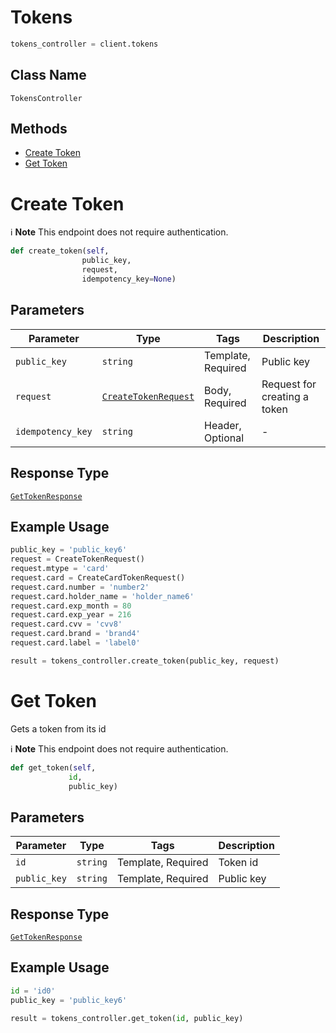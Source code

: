 # Tokens

```python
tokens_controller = client.tokens
```

## Class Name

`TokensController`

## Methods

* [Create Token](/doc/controllers/tokens.md#create-token)
* [Get Token](/doc/controllers/tokens.md#get-token)


# Create Token

:information_source: **Note** This endpoint does not require authentication.

```python
def create_token(self,
                public_key,
                request,
                idempotency_key=None)
```

## Parameters

| Parameter | Type | Tags | Description |
|  --- | --- | --- | --- |
| `public_key` | `string` | Template, Required | Public key |
| `request` | [`CreateTokenRequest`](/doc/models/create-token-request.md) | Body, Required | Request for creating a token |
| `idempotency_key` | `string` | Header, Optional | - |

## Response Type

[`GetTokenResponse`](/doc/models/get-token-response.md)

## Example Usage

```python
public_key = 'public_key6'
request = CreateTokenRequest()
request.mtype = 'card'
request.card = CreateCardTokenRequest()
request.card.number = 'number2'
request.card.holder_name = 'holder_name6'
request.card.exp_month = 80
request.card.exp_year = 216
request.card.cvv = 'cvv8'
request.card.brand = 'brand4'
request.card.label = 'label0'

result = tokens_controller.create_token(public_key, request)
```


# Get Token

Gets a token from its id

:information_source: **Note** This endpoint does not require authentication.

```python
def get_token(self,
             id,
             public_key)
```

## Parameters

| Parameter | Type | Tags | Description |
|  --- | --- | --- | --- |
| `id` | `string` | Template, Required | Token id |
| `public_key` | `string` | Template, Required | Public key |

## Response Type

[`GetTokenResponse`](/doc/models/get-token-response.md)

## Example Usage

```python
id = 'id0'
public_key = 'public_key6'

result = tokens_controller.get_token(id, public_key)
```

